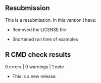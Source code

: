 ## Resubmission
This is a resubmission. In this version I have:

* Removed the LICENSE file

* Shortened run time of examples
  
## R CMD check results

0 errors | 0 warnings | 1 note

* This is a new release.
